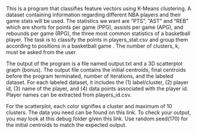 This is a program that classifies feature vectors using K-Means clustering. A dataset containing information regarding different NBA players and their game stats will be used. The statistics we want are “PTS”, “AST” and “REB” which are shorts for points per game (PPG), assists per game (APG), and rebounds per game (RPG), the three most common statistics of a basketball player. The task is to classify the points in players_stat.csv and group them according to positions in a basketball game . The number of clusters, k, must be asked from the user.

The output of the program is a file named output.txt and a 3D scatterplot graph (bonus). The output file contains the initial centroids, final centroids before the program terminated, number of iterations, and the labeled dataset. For each labeled dataset, it includes the (1) label/cluster, (2) player id, (3) name of the player, and (4) data points associated with the player id. Player names can be extracted from players_id.csv.

For the scatterplot, each color signifies a cluster and maximum of 10 clusters. The data you need can be found on this  link. To check your output, you may look at this debug folder given this  link. Use random.seed(170) for the initial centroids to match the expected output.
